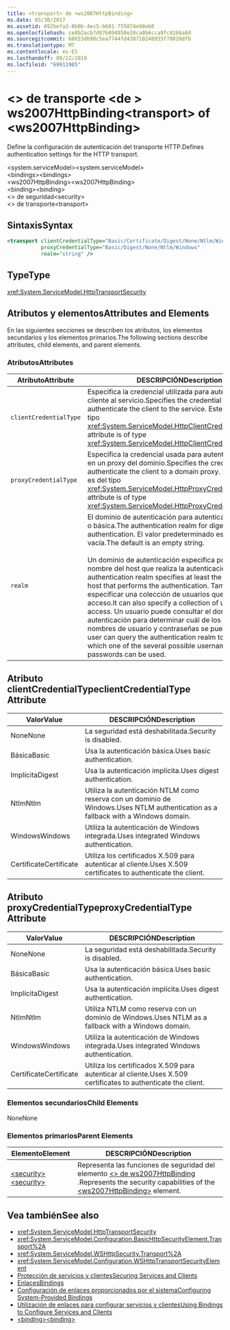 ```yaml
---
title: <transport> de <ws2007HttpBinding>
ms.date: 03/30/2017
ms.assetid: 692befa3-8b0b-4ec5-b601-755874e98eb0
ms.openlocfilehash: ce8b2acb7d87b094958e20ca0b6cca9fc8266a8d
ms.sourcegitcommit: 68653db98c5ea7744fd438710248935f70020dfb
ms.translationtype: MT
ms.contentlocale: es-ES
ms.lasthandoff: 08/22/2019
ms.locfileid: "69911985"
---
```

# <a name="transport-of-ws2007httpbinding"></a><span data-ttu-id="416b9-102">\<> de transporte \<de > ws2007HttpBinding</span><span class="sxs-lookup"><span data-stu-id="416b9-102">\<transport> of \<ws2007HttpBinding></span></span>
<span data-ttu-id="416b9-103">Define la configuración de autenticación del transporte HTTP.</span><span class="sxs-lookup"><span data-stu-id="416b9-103">Defines authentication settings for the HTTP transport.</span></span>  
  
 <span data-ttu-id="416b9-104">\<system.serviceModel></span><span class="sxs-lookup"><span data-stu-id="416b9-104">\<system.serviceModel></span></span>  
<span data-ttu-id="416b9-105">\<bindings></span><span class="sxs-lookup"><span data-stu-id="416b9-105">\<bindings></span></span>  
<span data-ttu-id="416b9-106">\<ws2007HttpBinding></span><span class="sxs-lookup"><span data-stu-id="416b9-106">\<ws2007HttpBinding></span></span>  
<span data-ttu-id="416b9-107">\<binding></span><span class="sxs-lookup"><span data-stu-id="416b9-107">\<binding></span></span>  
<span data-ttu-id="416b9-108">\<> de seguridad</span><span class="sxs-lookup"><span data-stu-id="416b9-108">\<security></span></span>  
<span data-ttu-id="416b9-109">\<> de transporte</span><span class="sxs-lookup"><span data-stu-id="416b9-109">\<transport></span></span>  
  
## <a name="syntax"></a><span data-ttu-id="416b9-110">Sintaxis</span><span class="sxs-lookup"><span data-stu-id="416b9-110">Syntax</span></span>  
  
```xml  
<transport clientCredentialType="Basic/Certificate/Digest/None/Ntlm/Windows"
           proxyCredentialType="Basic/Digest/None/Ntlm/Windows"
           realm="string" />
```  
  
## <a name="type"></a><span data-ttu-id="416b9-111">Type</span><span class="sxs-lookup"><span data-stu-id="416b9-111">Type</span></span>  
 <xref:System.ServiceModel.HttpTransportSecurity>  
  
## <a name="attributes-and-elements"></a><span data-ttu-id="416b9-112">Atributos y elementos</span><span class="sxs-lookup"><span data-stu-id="416b9-112">Attributes and Elements</span></span>  
 <span data-ttu-id="416b9-113">En las siguientes secciones se describen los atributos, los elementos secundarios y los elementos primarios.</span><span class="sxs-lookup"><span data-stu-id="416b9-113">The following sections describe attributes, child elements, and parent elements.</span></span>  
  
### <a name="attributes"></a><span data-ttu-id="416b9-114">Atributos</span><span class="sxs-lookup"><span data-stu-id="416b9-114">Attributes</span></span>  
  
|<span data-ttu-id="416b9-115">Atributo</span><span class="sxs-lookup"><span data-stu-id="416b9-115">Attribute</span></span>|<span data-ttu-id="416b9-116">DESCRIPCIÓN</span><span class="sxs-lookup"><span data-stu-id="416b9-116">Description</span></span>|  
|---------------|-----------------|  
|`clientCredentialType`|<span data-ttu-id="416b9-117">Especifica la credencial utilizada para autenticar el cliente al servicio.</span><span class="sxs-lookup"><span data-stu-id="416b9-117">Specifies the credential used to authenticate the client to the service.</span></span> <span data-ttu-id="416b9-118">Este atributo es del tipo <xref:System.ServiceModel.HttpClientCredentialType>.</span><span class="sxs-lookup"><span data-stu-id="416b9-118">This attribute is of type <xref:System.ServiceModel.HttpClientCredentialType>.</span></span>|  
|`proxyCredentialType`|<span data-ttu-id="416b9-119">Especifica la credencial usada para autenticar al cliente en un proxy del dominio.</span><span class="sxs-lookup"><span data-stu-id="416b9-119">Specifies the credential used to authenticate the client to a domain proxy.</span></span> <span data-ttu-id="416b9-120">Este atributo es del tipo <xref:System.ServiceModel.HttpProxyCredentialType>.</span><span class="sxs-lookup"><span data-stu-id="416b9-120">This attribute is of type <xref:System.ServiceModel.HttpProxyCredentialType>.</span></span>|  
|`realm`|<span data-ttu-id="416b9-121">El dominio de autenticación para autenticación implícita o básica.</span><span class="sxs-lookup"><span data-stu-id="416b9-121">The authentication realm for digest or basic authentication.</span></span> <span data-ttu-id="416b9-122">El valor predeterminado es una cadena vacía.</span><span class="sxs-lookup"><span data-stu-id="416b9-122">The default is an empty string.</span></span><br /><br /> <span data-ttu-id="416b9-123">Un dominio de autenticación especifica por lo menos el nombre del host que realiza la autenticación.</span><span class="sxs-lookup"><span data-stu-id="416b9-123">An authentication realm specifies at least the name of the host that performs the authentication.</span></span> <span data-ttu-id="416b9-124">También puede especificar una colección de usuarios que tiene acceso.</span><span class="sxs-lookup"><span data-stu-id="416b9-124">It can also specify a collection of users who have access.</span></span> <span data-ttu-id="416b9-125">Un usuario puede consultar el dominio de autenticación para determinar cuál de los posibles nombres de usuario y contraseñas se puede utilizar.</span><span class="sxs-lookup"><span data-stu-id="416b9-125">A user can query the authentication realm to determine which one of the several possible usernames and passwords can be used.</span></span>|  
  
## <a name="clientcredentialtype-attribute"></a><span data-ttu-id="416b9-126">Atributo clientCredentialType</span><span class="sxs-lookup"><span data-stu-id="416b9-126">clientCredentialType Attribute</span></span>  
  
|<span data-ttu-id="416b9-127">Valor</span><span class="sxs-lookup"><span data-stu-id="416b9-127">Value</span></span>|<span data-ttu-id="416b9-128">DESCRIPCIÓN</span><span class="sxs-lookup"><span data-stu-id="416b9-128">Description</span></span>|  
|-----------|-----------------|  
|<span data-ttu-id="416b9-129">None</span><span class="sxs-lookup"><span data-stu-id="416b9-129">None</span></span>|<span data-ttu-id="416b9-130">La seguridad está deshabilitada.</span><span class="sxs-lookup"><span data-stu-id="416b9-130">Security is disabled.</span></span>|  
|<span data-ttu-id="416b9-131">Básica</span><span class="sxs-lookup"><span data-stu-id="416b9-131">Basic</span></span>|<span data-ttu-id="416b9-132">Usa la autenticación básica.</span><span class="sxs-lookup"><span data-stu-id="416b9-132">Uses basic authentication.</span></span>|  
|<span data-ttu-id="416b9-133">Implícita</span><span class="sxs-lookup"><span data-stu-id="416b9-133">Digest</span></span>|<span data-ttu-id="416b9-134">Usa la autenticación implícita.</span><span class="sxs-lookup"><span data-stu-id="416b9-134">Uses digest authentication.</span></span>|  
|<span data-ttu-id="416b9-135">Ntlm</span><span class="sxs-lookup"><span data-stu-id="416b9-135">Ntlm</span></span>|<span data-ttu-id="416b9-136">Utiliza la autenticación NTLM como reserva con un dominio de Windows.</span><span class="sxs-lookup"><span data-stu-id="416b9-136">Uses NTLM authentication as a fallback with a Windows domain.</span></span>|  
|<span data-ttu-id="416b9-137">Windows</span><span class="sxs-lookup"><span data-stu-id="416b9-137">Windows</span></span>|<span data-ttu-id="416b9-138">Utiliza la autenticación de Windows integrada.</span><span class="sxs-lookup"><span data-stu-id="416b9-138">Uses integrated Windows authentication.</span></span>|  
|<span data-ttu-id="416b9-139">Certificate</span><span class="sxs-lookup"><span data-stu-id="416b9-139">Certificate</span></span>|<span data-ttu-id="416b9-140">Utiliza los certificados X.509 para autenticar al cliente.</span><span class="sxs-lookup"><span data-stu-id="416b9-140">Uses X.509 certificates to authenticate the client.</span></span>|  
  
## <a name="proxycredentialtype-attribute"></a><span data-ttu-id="416b9-141">Atributo proxyCredentialType</span><span class="sxs-lookup"><span data-stu-id="416b9-141">proxyCredentialType Attribute</span></span>  
  
|<span data-ttu-id="416b9-142">Valor</span><span class="sxs-lookup"><span data-stu-id="416b9-142">Value</span></span>|<span data-ttu-id="416b9-143">DESCRIPCIÓN</span><span class="sxs-lookup"><span data-stu-id="416b9-143">Description</span></span>|  
|-----------|-----------------|  
|<span data-ttu-id="416b9-144">None</span><span class="sxs-lookup"><span data-stu-id="416b9-144">None</span></span>|<span data-ttu-id="416b9-145">La seguridad está deshabilitada.</span><span class="sxs-lookup"><span data-stu-id="416b9-145">Security is disabled.</span></span>|  
|<span data-ttu-id="416b9-146">Básica</span><span class="sxs-lookup"><span data-stu-id="416b9-146">Basic</span></span>|<span data-ttu-id="416b9-147">Usa la autenticación básica.</span><span class="sxs-lookup"><span data-stu-id="416b9-147">Uses basic authentication.</span></span>|  
|<span data-ttu-id="416b9-148">Implícita</span><span class="sxs-lookup"><span data-stu-id="416b9-148">Digest</span></span>|<span data-ttu-id="416b9-149">Usa la autenticación implícita.</span><span class="sxs-lookup"><span data-stu-id="416b9-149">Uses digest authentication.</span></span>|  
|<span data-ttu-id="416b9-150">Ntlm</span><span class="sxs-lookup"><span data-stu-id="416b9-150">Ntlm</span></span>|<span data-ttu-id="416b9-151">Utiliza NTLM como reserva con un dominio de Windows.</span><span class="sxs-lookup"><span data-stu-id="416b9-151">Uses NTLM as a fallback with a Windows domain.</span></span>|  
|<span data-ttu-id="416b9-152">Windows</span><span class="sxs-lookup"><span data-stu-id="416b9-152">Windows</span></span>|<span data-ttu-id="416b9-153">Utiliza la autenticación de Windows integrada.</span><span class="sxs-lookup"><span data-stu-id="416b9-153">Uses integrated Windows authentication.</span></span>|  
|<span data-ttu-id="416b9-154">Certificate</span><span class="sxs-lookup"><span data-stu-id="416b9-154">Certificate</span></span>|<span data-ttu-id="416b9-155">Utiliza los certificados X.509 para autenticar al cliente.</span><span class="sxs-lookup"><span data-stu-id="416b9-155">Uses X.509 certificates to authenticate the client.</span></span>|  
  
### <a name="child-elements"></a><span data-ttu-id="416b9-156">Elementos secundarios</span><span class="sxs-lookup"><span data-stu-id="416b9-156">Child Elements</span></span>  
 <span data-ttu-id="416b9-157">None</span><span class="sxs-lookup"><span data-stu-id="416b9-157">None</span></span>  
  
### <a name="parent-elements"></a><span data-ttu-id="416b9-158">Elementos primarios</span><span class="sxs-lookup"><span data-stu-id="416b9-158">Parent Elements</span></span>  
  
|<span data-ttu-id="416b9-159">Elemento</span><span class="sxs-lookup"><span data-stu-id="416b9-159">Element</span></span>|<span data-ttu-id="416b9-160">DESCRIPCIÓN</span><span class="sxs-lookup"><span data-stu-id="416b9-160">Description</span></span>|  
|-------------|-----------------|  
|[<span data-ttu-id="416b9-161">\<security></span><span class="sxs-lookup"><span data-stu-id="416b9-161">\<security></span></span>](security-of-ws2007httpbinding.md)|<span data-ttu-id="416b9-162">Representa las funciones de seguridad del elemento [ \<> de ws2007HttpBinding](ws2007httpbinding.md) .</span><span class="sxs-lookup"><span data-stu-id="416b9-162">Represents the security capabilities of the [\<ws2007HttpBinding>](ws2007httpbinding.md) element.</span></span>|  
  
## <a name="see-also"></a><span data-ttu-id="416b9-163">Vea también</span><span class="sxs-lookup"><span data-stu-id="416b9-163">See also</span></span>

- <xref:System.ServiceModel.HttpTransportSecurity>
- <xref:System.ServiceModel.Configuration.BasicHttpSecurityElement.Transport%2A>
- <xref:System.ServiceModel.WSHttpSecurity.Transport%2A>
- <xref:System.ServiceModel.Configuration.WSHttpTransportSecurityElement>
- [<span data-ttu-id="416b9-164">Protección de servicios y clientes</span><span class="sxs-lookup"><span data-stu-id="416b9-164">Securing Services and Clients</span></span>](../../../wcf/feature-details/securing-services-and-clients.md)
- [<span data-ttu-id="416b9-165">Enlaces</span><span class="sxs-lookup"><span data-stu-id="416b9-165">Bindings</span></span>](../../../wcf/bindings.md)
- [<span data-ttu-id="416b9-166">Configuración de enlaces proporcionados por el sistema</span><span class="sxs-lookup"><span data-stu-id="416b9-166">Configuring System-Provided Bindings</span></span>](../../../wcf/feature-details/configuring-system-provided-bindings.md)
- [<span data-ttu-id="416b9-167">Utilización de enlaces para configurar servicios y clientes</span><span class="sxs-lookup"><span data-stu-id="416b9-167">Using Bindings to Configure Services and Clients</span></span>](../../../wcf/using-bindings-to-configure-services-and-clients.md)
- [<span data-ttu-id="416b9-168">\<binding></span><span class="sxs-lookup"><span data-stu-id="416b9-168">\<binding></span></span>](../../../misc/binding.md)
